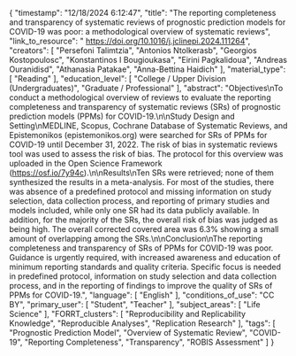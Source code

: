 {
    "timestamp": "12/18/2024 6:12:47",
    "title": "The reporting completeness and transparency of systematic reviews of prognostic prediction models for COVID-19 was poor: a methodological overview of systematic reviews",
    "link_to_resource": " https://doi.org/10.1016/j.jclinepi.2024.111264",
    "creators": [
        "Persefoni Talimtzia",
        "Antonios Ntolkerasb",
        "Georgios Kostopoulosc",
        "Konstantinos I Bougioukasa",
        "Eirini Pagkalidoua",
        "Andreas Ouranidisd",
        "Athanasia Patakae",
        "Anna-Bettina Haidich"
    ],
    "material_type": [
        "Reading"
    ],
    "education_level": [
        "College / Upper Division (Undergraduates)",
        "Graduate / Professional"
    ],
    "abstract": "Objectives\nTo conduct a methodological overview of reviews to evaluate the reporting completeness and transparency of systematic reviews (SRs) of prognostic prediction models (PPMs) for COVID-19.\n\nStudy Design and Setting\nMEDLINE, Scopus, Cochrane Database of Systematic Reviews, and Epistemonikos (epistemonikos.org) were searched for SRs of PPMs for COVID-19 until December 31, 2022. The risk of bias in systematic reviews tool was used to assess the risk of bias. The protocol for this overview was uploaded in the Open Science Framework (https://osf.io/7y94c).\n\nResults\nTen SRs were retrieved; none of them synthesized the results in a meta-analysis. For most of the studies, there was absence of a predefined protocol and missing information on study selection, data collection process, and reporting of primary studies and models included, while only one SR had its data publicly available. In addition, for the majority of the SRs, the overall risk of bias was judged as being high. The overall corrected covered area was 6.3% showing a small amount of overlapping among the SRs.\n\nConclusion\nThe reporting completeness and transparency of SRs of PPMs for COVID-19 was poor. Guidance is urgently required, with increased awareness and education of minimum reporting standards and quality criteria. Specific focus is needed in predefined protocol, information on study selection and data collection process, and in the reporting of findings to improve the quality of SRs of PPMs for COVID-19.",
    "language": [
        "English"
    ],
    "conditions_of_use": "CC BY",
    "primary_user": [
        "Student",
        "Teacher"
    ],
    "subject_areas": [
        "Life Science"
    ],
    "FORRT_clusters": [
        "Reproducibility and Replicability Knowledge",
        "Reproducible Analyses",
        "Replication Research"
    ],
    "tags": [
        "Prognostic Prediction Model",
        "Overview of Systematic Review",
        "COVID-19",
        "Reporting Completeness",
        "Transparency",
        "ROBIS Assessment"
    ]
}